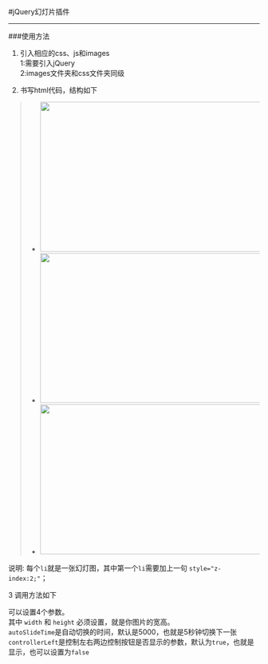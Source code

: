 #jQuery幻灯片插件  


----------

###使用方法

1. 引入相应的css、js和images  
   1:需要引入jQuery  
   2:images文件夹和css文件夹同级

2.  书写html代码，结构如下
> 	<div class="slide-pic">
>         <ul class="slide-viewport">
>             <li style="z-index:2;">
>                 <a href="javascript:void(0);">
>                     <img src="images/sample1.jpg" width="600" height="300" alt="">
>                 </a>
>             </li>
>             <li>
>                 <a href="javascript:void(0);">
>                     <img src="images/sample2.jpg" width="600" height="300" alt="">
>                 </a>
>             </li>
>             <li>
>                 <a href="javascript:void(0);">
>                     <img src="images/sample3.jpg" width="600" height="300" alt="">
>                 </a>
>             </li>
>         </ul>
>     </div>

说明: 每个`li`就是一张幻灯图，其中第一个`li`需要加上一句 `style="z-index:2;"`；

3 调用方法如下
> 	 <script>
>         $(".slide-pic").slidePic({width:600,height:300,autoSlideTime:3000,controllerLeft:true});
>     </script>

可以设置4个参数。  
其中 `width` 和 `height` 必须设置，就是你图片的宽高。  
 `autoSlideTime`是自动切换的时间，默认是5000，也就是5秒钟切换下一张   
 `controllerLeft`是控制左右两边控制按钮是否显示的参数，默认为`true`，也就是显示，也可以设置为`false`

